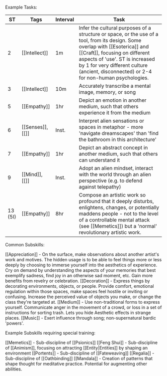 Example Tasks:

| ST      | Tags                            | Interval | Task                                                                                                                                                                                                                                                                                          |
| ------- | ------------------------------- | -------- | --------------------------------------------------------------------------------------------------------------------------------------------------------------------------------------------------------------------------------------------------------------------------------------------- |
| 2       | [[Intellect]]                   | 1m       | Infer the cultural purposes of a structure or space, or the use of a tool, from its design. Some overlap with [[Esoterica]] and [[Craft]], focusing on different aspects of 'use'. ST is increased by 1 for very different culture (ancient, disconnected) or 2-4 for non-human psychologies. |
| 3       | [[Intellect]]                   | 10m      | Accurately transcribe a mental image, memory, or song                                                                                                                                                                                                                                         |
| 5       | [[Empathy]]                     | 1hr      | Depict an emotion in another medium, such that others experience it from the medium                                                                                                                                                                                                           |
| 6       | [[Senses]], [[<Instantaneous>]] | Inst.    | Interpret alien sensations or spaces in metaphor - more 'navigate dreamscapes' than 'find the bathroom in this architecture'                                                                                                                                                                  |
| 7       | [[Empathy]]                     | 1hr      | Depict an abstract concept in another medium, such that others can understand it                                                                                                                                                                                                              |
| 9       | [[Mind]], [[<Instantaneous>]]   | Inst.    | Adopt an alien mindset, interact with the world through an alien perspective (e.g. to defend against telepathy)                                                                                                                                                                               |
| 13 (5I) | [[Empathy]]                     | 8hr      | Compose an artistic work so profound that it deeply disturbs, enlightens, changes, or potentially maddens people - not to the level of a controllable mental attack (see [[Memetics]]) but a 'normal' revolutionary artistic work.                                                            |


Common Subskills:

[[Appreciation]] - On the surface, make observations about another artist's work and motives. The hidden usage is to be able to feel things more or less deeply by choosing to immerse yourself into the aesthetics of experience. Cry on demand by understanding the aspects of your memories that best exemplify sadness, find joy in an otherwise sad moment, etc. Gain more benefits from revelry or celebration.
[[Decoration]] - Express things by decorating environments, objects, or people. Provide comfort, emotional regulation within those spaces, make spaces feel hostile or inviting or confusing. Increase the perceived value of objects you make, or change the class they're targeted at.
[[Medium]] - Use non-traditional forms to express yourself. Communicate anger in the movement of a crowd, or loss in a set of instructions for sorting trash. Lets you hide Aesthetic effects in strange places.
[[Music]] - Exert influence through song; non-supernatural bardic 'powers'.

Example Subskills requiring special training:

[[Memetics]] - Sub-discipline of [[Psionics]]
[[Feng Shui]] - Sub-discipline of [[Animism]], focusing on attracting [[Entity|Entities]] by shaping an environment
[[Portents]] - Sub-discipline of [[Fateweaving]]
[[Regalia]] - Sub-discipline of [[Oathbinding]]
[[Mandala]] - Creation of patterns that shape thought for meditative practice. Potential for augmenting other abilities.